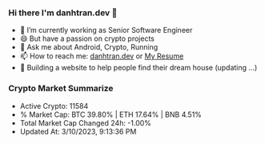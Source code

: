### Hi there I'm danhtran.dev 👋

- 🔭 I’m currently working as Senior Software Engineer
- 😄 But have a passion on crypto projects
- 💬 Ask me about Android, Crypto, Running 
- 📫 How to reach me: <a href="https://danhtran.dev" target="_blank">danhtran.dev</a> or <a href="Dan-Resume.pdf" target="_blank">My Resume</a>
- 🌱 Building a website to help people find their dream house (updating ...)

### Crypto Market Summarize
- Active Crypto: 11584
- % Market Cap: BTC 39.80% | ETH 17.64% | BNB 4.51%
- Total Market Cap Changed 24h: -1.00%
- Updated At: 3/10/2023, 9:13:36 PM
